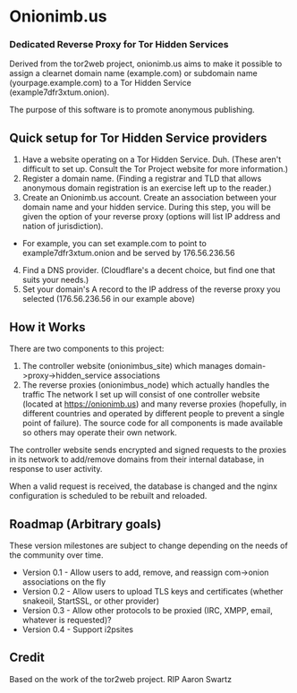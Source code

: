 # Onionimb.us
### Dedicated Reverse Proxy for Tor Hidden Services
Derived from the tor2web project, onionimb.us aims to make it possible to assign a clearnet domain name (example.com) or subdomain name (yourpage.example.com) to a Tor Hidden Service (example7dfr3xtum.onion).

The purpose of this software is to promote anonymous publishing.
## Quick setup for Tor Hidden Service providers
1. Have a website operating on a Tor Hidden Service. Duh. (These aren't difficult to set up. Consult the Tor Project website for more information.)
2. Register a domain name. (Finding a registrar and TLD that allows anonymous domain registration is an exercise left up to the reader.)
3. Create an Onionimb.us account. Create an association between your domain name and your hidden service. During this step, you will be given the option of your reverse proxy (options will list IP address and nation of jurisdiction).
  * For example, you can set example.com to point to example7dfr3xtum.onion and be served by 176.56.236.56
4. Find a DNS provider. (Cloudflare's a decent choice, but find one that suits your needs.)
5. Set your domain's A record to the IP address of the reverse proxy you selected (176.56.236.56 in our example above)

## How it Works
There are two components to this project:

1. The controller website (onionimbus_site) which manages domain->proxy->hidden_service associations
2. The reverse proxies (onionimbus_node) which actually handles the traffic
The network I set up will consist of one controller website (located at https://onionimb.us) and many reverse proxies (hopefully, in different countries and operated by different people to prevent a single point of failure). The source code for all components is made available so others may operate their own network.

The controller website sends encrypted and signed requests to the proxies in its network to add/remove domains from their internal database, in response to user activity.

When a valid request is received, the database is changed and the nginx configuration is scheduled to be rebuilt and reloaded.

## Roadmap (Arbitrary goals)
These version milestones are subject to change depending on the needs of the community over time. 
* Version 0.1 - Allow users to add, remove, and reassign com->onion associations on the fly
* Version 0.2 - Allow users to upload TLS keys and certificates (whether snakeoil, StartSSL, or other provider)
* Version 0.3 - Allow other protocols to be proxied (IRC, XMPP, email, whatever is requested)?
* Version 0.4 - Support i2psites

## Credit
Based on the work of the tor2web project. RIP Aaron Swartz